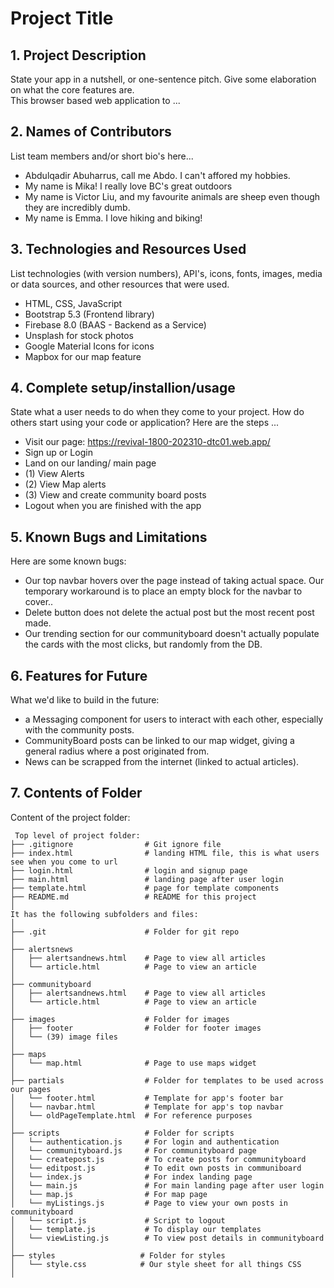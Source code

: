 # Project Title

## 1. Project Description
State your app in a nutshell, or one-sentence pitch. Give some elaboration on what the core features are.  
This browser based web application to ... 

## 2. Names of Contributors
List team members and/or short bio's here... 
* Abdulqadir Abuharrus, call me Abdo. I can't affored my hobbies.
* My name is Mika! I really love BC's great outdoors 
* My name is Victor Liu, and my favourite animals are sheep even though they are incredibly dumb.
* My name is Emma. I love hiking and biking!

	
## 3. Technologies and Resources Used
List technologies (with version numbers), API's, icons, fonts, images, media or data sources, and other resources that were used.
* HTML, CSS, JavaScript
* Bootstrap 5.3 (Frontend library)
* Firebase 8.0 (BAAS - Backend as a Service)
* Unsplash for stock photos
* Google Material Icons for icons
* Mapbox for our map feature

## 4. Complete setup/installion/usage
State what a user needs to do when they come to your project.  How do others start using your code or application?
Here are the steps ...
* Visit our page: https://revival-1800-202310-dtc01.web.app/
* Sign up or Login
* Land on our landing/ main page
* (1) View Alerts
* (2) View Map alerts
* (3) View and create community board posts
* Logout when you are finished with the app

## 5. Known Bugs and Limitations
Here are some known bugs:
* Our top navbar hovers over the page instead of taking actual space. Our temporary workaround is to place an empty block for the navbar to cover..
* Delete button does not delete the actual post but the most recent post made.
* Our trending section for our communityboard doesn't actually populate the cards with the most clicks, but randomly from the DB.

## 6. Features for Future
What we'd like to build in the future:
* a Messaging component for users to interact with each other, especially with the community posts.
* CommunityBoard posts can be linked to our map widget, giving a general radius where a post originated from.
* News can be scrapped from the internet (linked to actual articles).
	
## 7. Contents of Folder
Content of the project folder:

```
 Top level of project folder: 
├── .gitignore                # Git ignore file
├── index.html                # landing HTML file, this is what users see when you come to url
├── login.html                # login and signup page
├── main.html                 # landing page after user login
├── template.html             # page for template components
├── README.md                 # README for this project
│
It has the following subfolders and files:
│
├── .git                      # Folder for git repo
│
├── alertsnews
│   ├── alertsandnews.html    # Page to view all articles
│   └── article.html          # Page to view an article
│
├── communityboard
│   ├── alertsandnews.html    # Page to view all articles
│   └── article.html          # Page to view an article
│
├── images                    # Folder for images
│   ├── footer                # Folder for footer images
│   └── (39) image files
│
├── maps
│   └── map.html              # Page to use maps widget
│
├── partials                  # Folder for templates to be used across our pages
│   └── footer.html           # Template for app's footer bar
│   └── navbar.html           # Template for app's top navbar
│   └── oldPageTemplate.html  # For reference purposes
│ 
├── scripts                   # Folder for scripts
│   └── authentication.js     # For login and authentication
│   └── communityboard.js     # For communityboard page
│   └── createpost.js         # To create posts for communityboard
│   └── editpost.js           # To edit own posts in communiboard
│   └── index.js              # For index landing page
│   └── main.js               # For main landing page after user login
│   └── map.js                # For map page
│   └── myListings.js         # Page to view your own posts in communityboard
│   └── script.js             # Script to logout
│   └── template.js           # To display our templates
│   └── viewListing.js        # To view post details in communityboard
│
├── styles                   # Folder for styles
│   └── style.css            # Our style sheet for all things CSS
│ 


```


